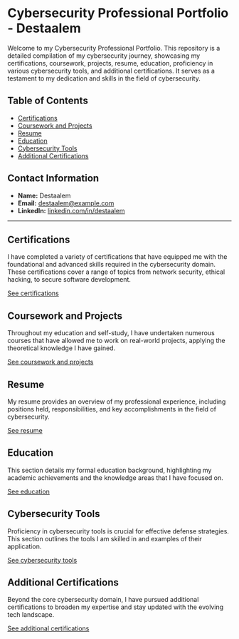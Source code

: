 # Cybersecurity Professional Portfolio - Destaalem

Welcome to my Cybersecurity Professional Portfolio. This repository is a detailed compilation of my cybersecurity journey, showcasing my certifications, coursework, projects, resume, education, proficiency in various cybersecurity tools, and additional certifications. It serves as a testament to my dedication and skills in the field of cybersecurity.

## Table of Contents

- [Certifications](#certifications)
- [Coursework and Projects](#coursework-and-projects)
- [Resume](#resume)
- [Education](#education)
- [Cybersecurity Tools](#cybersecurity-tools)
- [Additional Certifications](#additional-certifications)

## Contact Information

- **Name:** Destaalem
- **Email:** destaalem@example.com
- **LinkedIn:** [linkedin.com/in/destaalem](https://www.linkedin.com/in/destaalem)

---

## Certifications

I have completed a variety of certifications that have equipped me with the foundational and advanced skills required in the cybersecurity domain. These certifications cover a range of topics from network security, ethical hacking, to secure software development.

[See certifications](Certifications/README.md)

## Coursework and Projects

Throughout my education and self-study, I have undertaken numerous courses that have allowed me to work on real-world projects, applying the theoretical knowledge I have gained.

[See coursework and projects](Coursework-and-Projects/README.md)

## Resume

My resume provides an overview of my professional experience, including positions held, responsibilities, and key accomplishments in the field of cybersecurity.

[See resume](Resume/README.md)

## Education

This section details my formal education background, highlighting my academic achievements and the knowledge areas that I have focused on.

[See education](Education/README.md)

## Cybersecurity Tools

Proficiency in cybersecurity tools is crucial for effective defense strategies. This section outlines the tools I am skilled in and examples of their application.

[See cybersecurity tools](Cybersecurity-Tools/README.md)

## Additional Certifications

Beyond the core cybersecurity domain, I have pursued additional certifications to broaden my expertise and stay updated with the evolving tech landscape.

[See additional certifications](Additional-Certifications/README.md)



